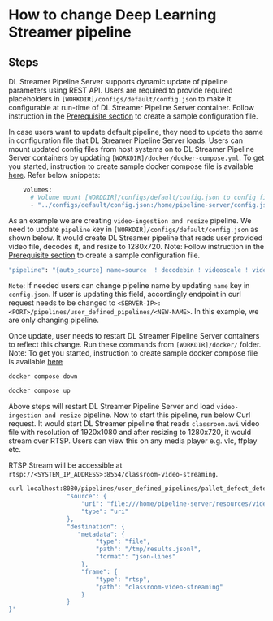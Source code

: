 # How to change Deep Learning Streamer pipeline

## Steps

DL Streamer Pipeline Server supports dynamic update of pipeline parameters using REST API. Users are required to provide required placeholders in `[WORKDIR]/configs/default/config.json` to make it configurable at run-time of DL Streamer Pipeline Server container. Follow instruction in the [Prerequisite section](./how-to-update-default-config.md#prerequisite-for-tutorials) to create a sample configuration file.

In case users want to update default pipeline, they need to update the same in configuration file that DL Streamer Pipeline Server loads. Users can mount updated config files from host systems on to DL Streamer Pipeline Server containers by updating `[WORKDIR]/docker/docker-compose.yml`. To get you started, instruction to create sample docker compose file is available [here](./get-started.md#pull-the-image-and-start-container). Refer below snippets:

```sh
    volumes:
      # Volume mount [WORDDIR]/configs/default/config.json to config file that DL Streamer Pipeline Server container loads."
      - "../configs/default/config.json:/home/pipeline-server/config.json"
```
As an example we are creating `video-ingestion and resize` pipeline. We need to update `pipeline` key in `[WORKDIR]/configs/default/config.json` as shown below.  It would create DL Streamer pipeline that reads user provided video file, decodes it, and resize to 1280x720.
Note: Follow instruction in the [Prerequisite section](./how-to-update-default-config.md#prerequisite-for-tutorials) to create a sample configuration file.
```sh
"pipeline": "{auto_source} name=source  ! decodebin ! videoscale ! video/x-raw, width=1280,height=720 ! gvametapublish name=destination ! appsink name=appsink",
```
`Note`: If needed users can change pipeline name by updating `name` key in `config.json`. If user is updating this field, accordingly endpoint in curl request needs to be changed to `<SERVER-IP>:<PORT>/pipelines/user_defined_pipelines/<NEW-NAME>`. In this example, we are only changing pipeline.

Once update, user needs to restart DL Streamer Pipeline Server containers to reflect this change. Run these commands from `[WORKDIR]/docker/` folder.
Note: To get you started, instruction to create sample docker compose file is available [here](./get-started.md#pull-the-image-and-start-container)

```sh
docker compose down

docker compose up
```

Above steps will restart DL Streamer Pipeline Server and load `video-ingestion and resize` pipeline. Now to start this pipeline, run below Curl request. It would start DL Streamer pipeline that reads `classroom.avi` video file with resolution of 1920x1080 and after resizing to 1280x720, it would stream over RTSP. Users can view this on any media player e.g. vlc, ffplay etc.

RTSP Stream will be accessible at `rtsp://<SYSTEM_IP_ADDRESS>:8554/classroom-video-streaming`.

```sh
curl localhost:8080/pipelines/user_defined_pipelines/pallet_defect_detection -X POST -H 'Content-Type: application/json' -d '{
                "source": {
                    "uri": "file:///home/pipeline-server/resources/videos/classroom.avi",
                    "type": "uri"
                },
                "destination": {
                   "metadata": {
                        "type": "file",
                        "path": "/tmp/results.jsonl",
                        "format": "json-lines"
                    },
                    "frame": {
                        "type": "rtsp",
                        "path": "classroom-video-streaming"
                    }
                }
}'
```
